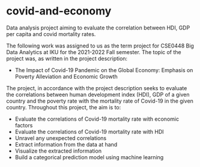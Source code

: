 # covid-and-economy
Data analysis project aiming to evaluate the correlation between HDI, GDP per capita and covid mortality rates.

  The following work was assigned to us as the term project for CSE0448 Big Data Analytics at IKU for the 2021-2022 Fall semester.
The topic of the project was, as written in the project description:
  - The Impact of Covid-19 Pandemic on the Global Economy: Emphasis on Poverty Alleviation and Economic Growth

  The project, in accordance with the project description seeks to evaluate the correlations between human development index (HDI), GDP of a given country and the poverty rate with the mortality rate of Covid-19 in the given country.
Throughout this project, the aim is to:
- Evaluate the correlations of Covid-19 mortality rate with economic factors
- Evaluate the correlations of Covid-19 mortality rate with HDI
- Unravel any unexpected correlations
- Extract information from the data at hand
- Visualize the extracted information
- Build a categorical prediction model using machine learning
